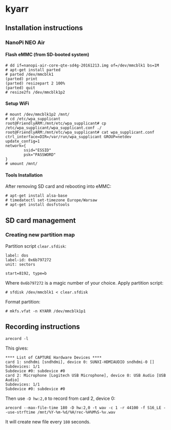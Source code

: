 # kyarr

## Installation instructions

### NanoPi NEO Air

#### Flash eMMC (from SD-booted system)

	# dd if=nanopi-air-core-qte-sd4g-20161213.img of=/dev/mmcblk1 bs=1M
	# apt-get install parted
	# parted /dev/mmcblk1
	(parted) print
	(parted) resizepart 2 100%
	(parted) quit
	# resize2fs /dev/mmcblk1p2

#### Setup WiFi

	# mount /dev/mmcblk1p2 /mnt/
	# cd /etc/wpa_supplicant
	root@FriendlyARM:/mnt/etc/wpa_supplicant# cp /etc/wpa_supplicant/wpa_supplicant.conf ./
	root@FriendlyARM:/mnt/etc/wpa_supplicant# cat wpa_supplicant.conf
	ctrl_interface=DIR=/var/run/wpa_supplicant GROUP=netdev
	update_config=1
	network={
	        ssid="ESSID"
	        psk="PASSWORD"
	}
	# umount /mnt/

#### Tools Installation

After removing SD card and rebooting into eMMC:

	# apt-get install alsa-base
	# timedatectl set-timezone Europe/Warsaw
	# apt-get install dosfstools

## SD card management

### Creating new partition map

Partition script `clear.sfdisk`:

	label: dos
	label-id: 0x6b797272
	unit: sectors

	start=8192, type=b

Where `0x6b797272` is a magic number of your choice. Apply partition script:

	# sfdisk /dev/mmcblk1 < clear.sfdisk

Format partition:

	# mkfs.vfat -n KYARR /dev/mmcblk1p1

## Recording instructions

	arecord -l

This gives:

	**** List of CAPTURE Hardware Devices ****
	card 1: sndhdmi [sndhdmi], device 0: SUNXI-HDMIAUDIO sndhdmi-0 []
	Subdevices: 1/1
	Subdevice #0: subdevice #0
	card 2: Microphone [Logitech USB Microphone], device 0: USB Audio [USB Audio]
	Subdevices: 1/1
	Subdevice #0: subdevice #0

Then use `-D hw:2,0` to record from card 2, device 0:


	arecord --max-file-time 180 -D hw:2,0 -t wav -c 1 -r 44100 -f S16_LE --use-strftime /mnt/%Y-%m-%d/%H/rec-%H%M%S-%v.wav

It will create new file every `180` seconds.
